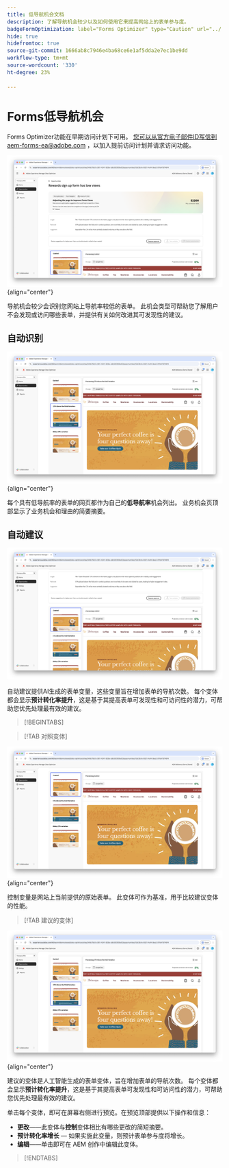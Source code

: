 ```yaml
---
title: 低导航机会文档
description: 了解导航机会较少以及如何使用它来提高网站上的表单参与度。
badgeFormOptimization: label="Forms Optimizer" type="Caution" url="../../opportunity-types/form-optimization.md" tooltip="Forms Optimizer"
hide: true
hidefromtoc: true
source-git-commit: 1666ab8c7946e4ba68ce6e1af5dda2e7ec1be9dd
workflow-type: tm+mt
source-wordcount: '330'
ht-degree: 23%

---
```



# Forms低导航机会

<span class="preview"> Forms Optimizer功能在早期访问计划下可用。 您可以从官方电子邮件ID写信到aem-forms-ea@adobe.com ，以加入提前访问计划并请求访问功能。</span>

![导航机会不足](./assets/low-navigation/hero.png){align="center"}

导航机会较少会识别您网站上导航率较低的表单。 此机会类型可帮助您了解用户不会发现或访问哪些表单，并提供有关如何改进其可发现性的建议。

## 自动识别

![自动识别低导航](./assets/low-navigation/auto-identify.png){align="center"}

每个具有低导航率的表单的网页都作为自己的&#x200B;**低导航率**&#x200B;机会列出。 业务机会页顶部显示了业务机会和理由的简要摘要。

## 自动建议

![自动建议低导航](./assets/low-navigation/auto-suggest.png)

自动建议提供AI生成的表单变量，这些变量旨在增加表单的导航次数。 每个变体都会显示&#x200B;**预计转化率提升**，这是基于其提高表单可发现性和可访问性的潜力，可帮助您优先处理最有效的建议。

>[!BEGINTABS]

>[!TAB 对照变体]

![对照变体](./assets/low-navigation/control-variation.png){align="center"}

控制变量是网站上当前提供的原始表单。 此变体可作为基准，用于比较建议变体的性能。

>[!TAB 建议的变体]

![建议的变体](./assets/low-navigation/suggested-variations.png){align="center"}

建议的变体是人工智能生成的表单变体，旨在增加表单的导航次数。 每个变体都会显示&#x200B;**预计转化率提升**，这是基于其提高表单可发现性和可访问性的潜力，可帮助您优先处理最有效的建议。

单击每个变体，即可在屏幕右侧进行预览。在预览顶部提供以下操作和信息：

* **更改**——此变体与&#x200B;**控制**&#x200B;变体相比有哪些更改的简短摘要。
* **预计转化率增长** — 如果实施此变量，则预计表单参与度将增长。
* **编辑**——单击即可在 AEM 创作中编辑此变体。

>[!ENDTABS]

<!-- 

## Auto-optimize

[!BADGE Ultimate]{type=Positive tooltip="Ultimate"}

![Auto-optimize low navigation](./assets/low-views/auto-optimize.png){align="center"}

Sites Optimizer Ultimate adds the ability to deploy auto-optimization for the issues found by the low navigation opportunity.

>[!BEGINTABS]

>[!TAB Test multiple]


>[!TAB Publish selected]

{{auto-optimize-deploy-optimization-slack}}

>[!TAB Request approval]

{{auto-optimize-request-approval}}

>[!ENDTABS]

-->

